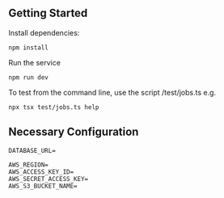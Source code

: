 
## Getting Started

Install dependencies:
```
npm install
```

Run the service
```
npm run dev
```

To test from the command line, use the script /test/jobs.ts e.g.
```
npx tsx test/jobs.ts help
```

## Necessary Configuration
```
DATABASE_URL=

AWS_REGION=
AWS_ACCESS_KEY_ID=
AWS_SECRET_ACCESS_KEY=
AWS_S3_BUCKET_NAME=
```